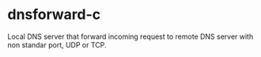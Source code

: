 dnsforward-c
============

Local DNS server that forward incoming request to remote DNS server with non standar port, UDP or TCP.